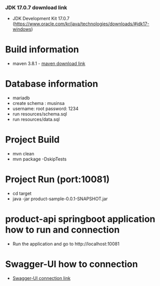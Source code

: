 ### JDK 17.0.7 download link
- JDK Development Kit 17.0.7 (https://www.oracle.com/kr/java/technologies/downloads/#jdk17-windows)

# Build information
- maven 3.8.1 - [maven download link](https://repo.maven.apache.org/maven2/org/apache/maven/apache-maven/3.8.1/)

# Database information
- mariadb
- create schema : musinsa
- username: root password: 1234
- run resources/schema.sql
- run resources/data.sql

# Project Build
- mvn clean
- mvn package -DskipTests

# Project Run (port:10081)
- cd target
- java -jar product-sample-0.0.1-SNAPSHOT.jar


# product-api springboot application how to run and connection
- Run the application and go to http://localhost:10081

# Swagger-UI how to connection
- [Swagger-UI connection link](http://localhost:10081/swagger-ui/index.html)
